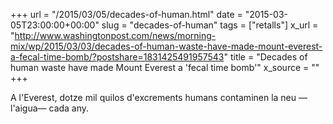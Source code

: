 +++
url = "/2015/03/05/decades-of-human.html"
date = "2015-03-05T23:00:00+00:00"
slug = "decades-of-human"
tags = ["retalls"]
x_url = "http://www.washingtonpost.com/news/morning-mix/wp/2015/03/03/decades-of-human-waste-have-made-mount-everest-a-fecal-time-bomb/?postshare=1831425491957543"
title = "Decades of human waste have made Mount Everest a 'fecal time bomb'"
x_source = ""
+++


A l'Everest, dotze mil quilos d'excrements humans contaminen la neu —l'aigua— cada any.

